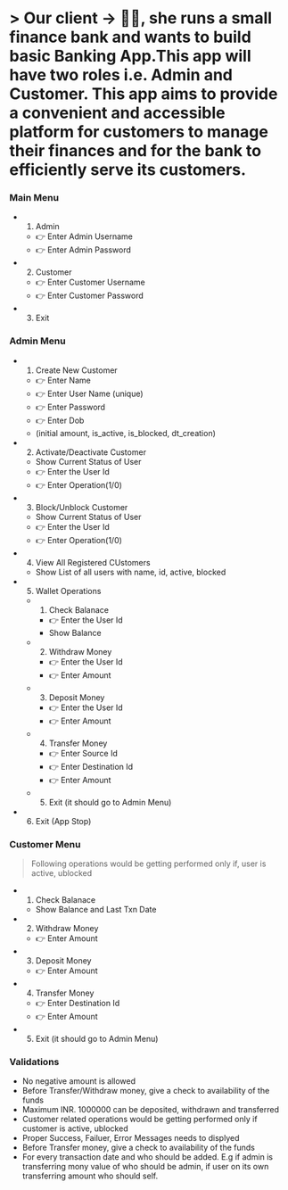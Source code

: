 # > Our client -> 👩‍🦰, she runs a small finance bank and wants to build basic Banking App.This app will have two roles i.e. Admin and Customer. This app aims to provide a convenient and accessible platform for customers to manage their finances and for the bank to efficiently serve its customers. 

### Main Menu
- 1. Admin
    - 👉 Enter Admin Username
    - 👉 Enter Admin Password
- 2. Customer
    - 👉 Enter Customer Username
    - 👉 Enter Customer Password
- 3. Exit

### Admin Menu
- 1. Create New Customer
    - 👉 Enter Name
    - 👉 Enter User Name (unique)
    - 👉 Enter Password
    - 👉 Enter Dob
    - (initial amount, is_active, is_blocked, dt_creation)
- 2. Activate/Deactivate Customer
    - Show Current Status of User
    - 👉 Enter the User Id
    - 👉 Enter Operation(1/0)
- 3. Block/Unblock Customer
    - Show Current Status of User
    - 👉 Enter the User Id
    - 👉 Enter Operation(1/0)
- 4. View All Registered CUstomers
    - Show List of all users with name, id, active, blocked
- 5. Wallet Operations
    - 1. Check Balanace
        - 👉 Enter the User Id
        - Show Balance
    - 2. Withdraw Money
        - 👉 Enter the User Id 
        - 👉 Enter Amount
    - 3. Deposit Money
        - 👉 Enter the User Id 
        - 👉 Enter Amount
    - 4. Transfer Money
        - 👉 Enter Source Id 
        - 👉 Enter Destination Id 
        - 👉 Enter Amount
    - 5. Exit (it should go to Admin Menu) 
- 6. Exit (App Stop)

### Customer Menu
> Following operations would be getting performed only if, user is active, ublocked
- 1. Check Balanace
    - Show Balance and Last Txn Date
- 2. Withdraw Money
    - 👉 Enter Amount
- 3. Deposit Money
    - 👉 Enter Amount
- 4. Transfer Money
    - 👉 Enter Destination Id 
    - 👉 Enter Amount
- 5. Exit (it should go to Admin Menu) 

### Validations 
- No negative amount is allowed
- Before Transfer/Withdraw money, give a check to availability of the funds
- Maximum INR. 1000000 can be deposited, withdrawn and transferred
- Customer related operations would be getting performed only if customer is active, ublocked
- Proper Success, Failuer, Error Messages needs to displyed 
- Before Transfer money, give a check to availability of the funds
- For every transaction date and who should be added. E.g if admin is transferring mony value of who should be admin, if user on its own transferring amount who should self.


